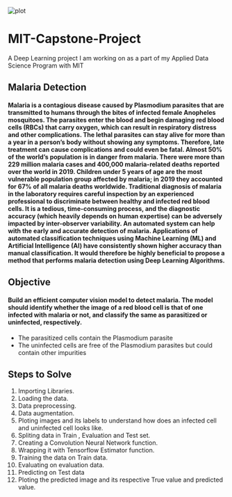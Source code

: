 ![plot](https://user-images.githubusercontent.com/10033026/159179539-83296cd2-8484-4d90-b354-0f6d672d82fe.png)
# MIT-Capstone-Project
A Deep Learning project I am working on as a part of my Applied Data Science Program with MIT

## **Malaria Detection**

#### Malaria is a contagious disease caused by Plasmodium parasites that are transmitted to humans through the bites of infected female Anopheles mosquitoes. The parasites enter the blood and begin damaging red blood cells (RBCs) that carry oxygen, which can result in respiratory distress and other complications. The lethal parasites can stay alive for more than a year in a person’s body without showing any symptoms. Therefore, late treatment can cause complications and could even be fatal. Almost 50% of the world’s population is in danger from malaria. There were more than 229 million malaria cases and 400,000 malaria-related deaths reported over the world in 2019. Children under 5 years of age are the most vulnerable population group affected by malaria; in 2019 they accounted for 67% of all malaria deaths worldwide. Traditional diagnosis of malaria in the laboratory requires careful inspection by an experienced professional to discriminate between healthy and infected red blood cells. It is a tedious, time-consuming process, and the diagnostic accuracy (which heavily depends on human expertise) can be adversely impacted by inter-observer variability. An automated system can help with the early and accurate detection of malaria. Applications of automated classification techniques using Machine Learning (ML) and Artificial Intelligence (AI) have consistently shown higher accuracy than manual classification. It would therefore be highly beneficial to propose a method that performs malaria detection using Deep Learning Algorithms.

## **Objective**

#### Build an efficient computer vision model to detect malaria. The model should identify whether the image of a red blood cell is that of one infected with malaria or not, and classify the same as parasitized or uninfected, respectively.

- The parasitized cells contain the Plasmodium parasite
- The uninfected cells are free of the Plasmodium parasites but could contain other impurities

## **Steps to Solve**

1. Importing Libraries.
2. Loading the data.
3. Data preprocessing.
4. Data augmentation.
5. Ploting images and its labels to understand how does an infected cell and uninfected cell looks like.
6. Spliting data in Train , Evaluation and Test set.
7. Creating a Convolution Neural Network function.
8. Wrapping it with Tensorflow Estimator function.
9. Training the data on Train data.
10. Evaluating on evaluation data.
11. Predicting on Test data
12. Ploting the predicted image and its respective True value and predicted value.
